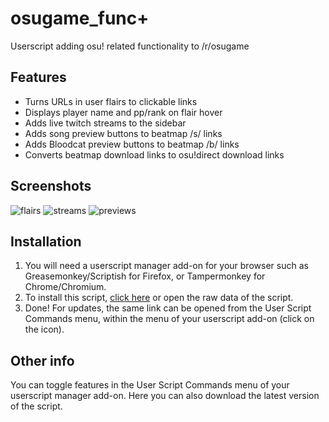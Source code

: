 # osugame_func+
Userscript adding osu! related functionality to /r/osugame

## Features
* Turns URLs in user flairs to clickable links
* Displays player name and pp/rank on flair hover
* Adds live twitch streams to the sidebar
* Adds song preview buttons to beatmap /s/ links
* Adds Bloodcat preview buttons to beatmap /b/ links
* Converts beatmap download links to osu!direct download links

## Screenshots
![flairs](http://i.imgur.com/vqFPUPK.png) ![streams](http://i.imgur.com/VWOJuwr.png) ![previews](https://i.imgur.com/v5JOXy0.png)

## Installation
1. You will need a userscript manager add-on for your browser such as Greasemonkey/Scriptish for Firefox, or Tampermonkey for Chrome/Chromium.
2. To install this script, [click here](https://github.com/v0x76/osugame_funcp/raw/master/osugame_func+.user.js) or open the raw data of the script.
3. Done! For updates, the same link can be opened from the User Script Commands menu, within the menu of your userscript add-on (click on the icon).

## Other info
You can toggle features in the User Script Commands menu of your userscript manager add-on. Here you can also download the latest version of the script.
